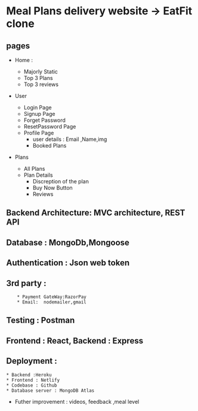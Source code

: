 # Meal Plans delivery website -> EatFit clone

## pages

* Home : 
    * Majorly Static
    * Top 3 Plans
    * Top 3 reviews

* User
  * Login Page
  * Signup Page
  * Forget Password
  * ResetPassword Page
  * Profile Page
      * user details : Email ,Name,img
      * Booked Plans
      
* Plans
  * All Plans
  * Plan Details
    * Discreption of the plan
    * Buy Now Button
    * Reviews  

## Backend Architecture:  MVC architecture, REST API
## Database : MongoDb,Mongoose
## Authentication : Json web token 

## 3rd party : 
        * Payment GateWay:RazorPay
        * Email:  nodemailer,gmail

## Testing : Postman
## Frontend : React, Backend : Express

## Deployment : 
    * Backend :Heroku 
    * Frontend : Netlify
    * Codebase : Github
    * Database server : MongoDB Atlas 
    
* Futher improvement : videos, feedback ,meal level  